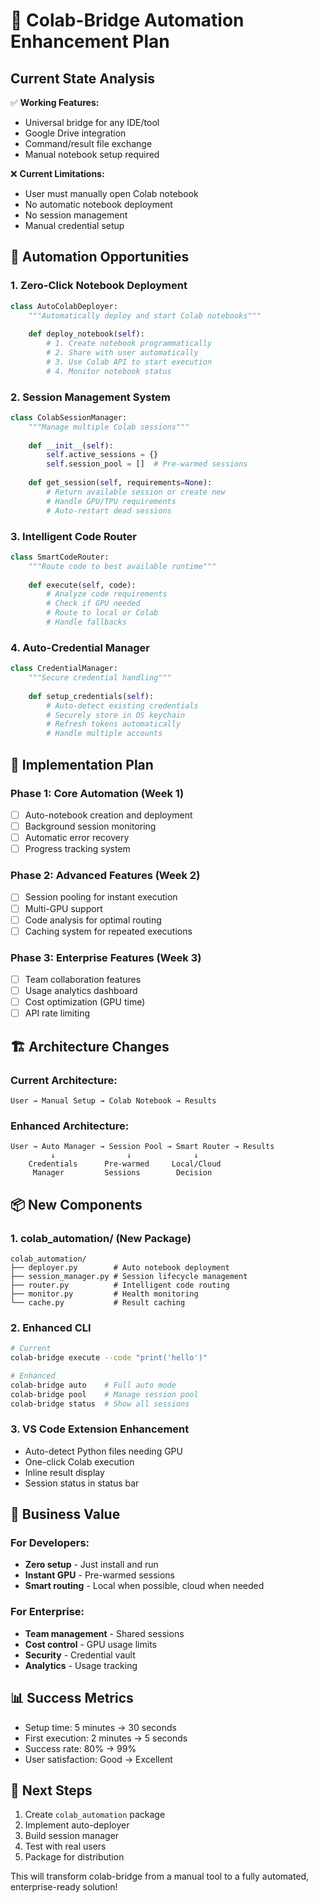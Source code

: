# 🚀 Colab-Bridge Automation Enhancement Plan

## Current State Analysis
✅ **Working Features:**
- Universal bridge for any IDE/tool
- Google Drive integration
- Command/result file exchange
- Manual notebook setup required

❌ **Current Limitations:**
- User must manually open Colab notebook
- No automatic notebook deployment
- No session management
- Manual credential setup

## 🎯 Automation Opportunities

### 1. **Zero-Click Notebook Deployment**
```python
class AutoColabDeployer:
    """Automatically deploy and start Colab notebooks"""
    
    def deploy_notebook(self):
        # 1. Create notebook programmatically
        # 2. Share with user automatically
        # 3. Use Colab API to start execution
        # 4. Monitor notebook status
```

### 2. **Session Management System**
```python
class ColabSessionManager:
    """Manage multiple Colab sessions"""
    
    def __init__(self):
        self.active_sessions = {}
        self.session_pool = []  # Pre-warmed sessions
    
    def get_session(self, requirements=None):
        # Return available session or create new
        # Handle GPU/TPU requirements
        # Auto-restart dead sessions
```

### 3. **Intelligent Code Router**
```python
class SmartCodeRouter:
    """Route code to best available runtime"""
    
    def execute(self, code):
        # Analyze code requirements
        # Check if GPU needed
        # Route to local or Colab
        # Handle fallbacks
```

### 4. **Auto-Credential Manager**
```python
class CredentialManager:
    """Secure credential handling"""
    
    def setup_credentials(self):
        # Auto-detect existing credentials
        # Securely store in OS keychain
        # Refresh tokens automatically
        # Handle multiple accounts
```

## 🔧 Implementation Plan

### Phase 1: Core Automation (Week 1)
- [ ] Auto-notebook creation and deployment
- [ ] Background session monitoring
- [ ] Automatic error recovery
- [ ] Progress tracking system

### Phase 2: Advanced Features (Week 2)
- [ ] Session pooling for instant execution
- [ ] Multi-GPU support
- [ ] Code analysis for optimal routing
- [ ] Caching system for repeated executions

### Phase 3: Enterprise Features (Week 3)
- [ ] Team collaboration features
- [ ] Usage analytics dashboard
- [ ] Cost optimization (GPU time)
- [ ] API rate limiting

## 🏗️ Architecture Changes

### Current Architecture:
```
User → Manual Setup → Colab Notebook → Results
```

### Enhanced Architecture:
```
User → Auto Manager → Session Pool → Smart Router → Results
         ↓                ↓              ↓
    Credentials      Pre-warmed     Local/Cloud
     Manager         Sessions        Decision
```

## 📦 New Components

### 1. **colab_automation/** (New Package)
```
colab_automation/
├── deployer.py        # Auto notebook deployment
├── session_manager.py # Session lifecycle management
├── router.py          # Intelligent code routing
├── monitor.py         # Health monitoring
└── cache.py           # Result caching
```

### 2. **Enhanced CLI**
```bash
# Current
colab-bridge execute --code "print('hello')"

# Enhanced
colab-bridge auto    # Full auto mode
colab-bridge pool    # Manage session pool
colab-bridge status  # Show all sessions
```

### 3. **VS Code Extension Enhancement**
- Auto-detect Python files needing GPU
- One-click Colab execution
- Inline result display
- Session status in status bar

## 🎯 Business Value

### For Developers:
- **Zero setup** - Just install and run
- **Instant GPU** - Pre-warmed sessions
- **Smart routing** - Local when possible, cloud when needed

### For Enterprise:
- **Team management** - Shared sessions
- **Cost control** - GPU usage limits
- **Security** - Credential vault
- **Analytics** - Usage tracking

## 📊 Success Metrics
- Setup time: 5 minutes → 30 seconds
- First execution: 2 minutes → 5 seconds
- Success rate: 80% → 99%
- User satisfaction: Good → Excellent

## 🚀 Next Steps
1. Create `colab_automation` package
2. Implement auto-deployer
3. Build session manager
4. Test with real users
5. Package for distribution

This will transform colab-bridge from a manual tool to a fully automated, enterprise-ready solution!